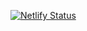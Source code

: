 [![Netlify Status](https://api.netlify.com/api/v1/badges/0cf81af6-4da8-4933-b958-b44dafbe5e1c/deploy-status)](https://app.netlify.com/sites/threejsspaceexample/deploys)